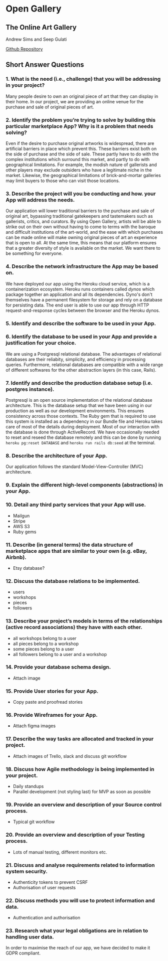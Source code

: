 # Open Gallery
## The Online Art Gallery
Andrew Sims and Seep Gulati

[Github Repository](https://github.com/andrewcameronsims/opengallery)

## 

## Short Answer Questions

### 1. What is the need (i.e., challenge) that you will be addressing in your project?

Many people desire to own an original piece of art that they can display in their home. 
In our project, we are providing an online venue for the purchase and sale of original
pieces of art.

### 2. Identify the problem you’re trying to solve by building this particular marketplace App? Why is it a problem that needs solving?

Even if the desire to purchase original artworks is widespread, there are artificial
barriers in place which prevent this. These barriers exist both on the side of purchase
and the side of sale. These partly have to do with the complex institutions which
surround this market, and partly to do with geographical limitations. For example,
the modish nature of gallerists and other players may exclude outsiders who have a
legitimate niche in the market. Likewise, the geographical limitations of brick-and-mortar
galleries may limit buyers to those who can visit those locations.

### 3. Describe the project will you be conducting and how. your App will address the needs.

Our application will lower traditional barriers to the purchase and sale of original
art, bypassing traditional gatekeepers and tastemakers such as gallerists, critics,
and curators. By using Open Gallery, artists will be able to strike out on their own
without having to come to terms with the baroque and difficult institutions of the
art-world, and the ease with which purchases can be made online will make owning 
original pieces of art an experience that is open to all. At the same time, this means 
that our platform ensures that a greater diversity of style is available on the market. 
We want there to be something for everyone.

### 4. Describe the network infrastructure the App may be based on.

We have deployed our app using the Heroku cloud service, which is a containerization
ecosystem. Heroku runs containers called *dynos* which package together an application
and all its dependencies. Dyno's don't themselves have a permanent filesystem for
storage and rely on a database for persisting data. The end user is able to use our
app through HTTP request-and-response cycles between the browser and the Heroku dynos.

### 5. Identify and describe the software to be used in your App.



### 6. Identify the database to be used in your App and provide a justification for your choice.

We are using a Postgresql relational database. The advantages of relational databases
are their reliabity, simplicity, and efficiency in processing queries. Furthermore,
relational databases are compatible with a wide range of different softwares for the
other abstraction layers (in this case, Rails).

### 7. Identify and describe the production database setup (i.e. postgres instance).

Postgresql is an open source implementation of the relational database architecture.
This is the database setup that we have been using in our production as well as our
development environments. This ensures consistency across those contexts. The Ruby gem
that is required to use this system is installed as a dependency in our Bundle file and
Heroku takes care of most of the details during deployment. Most of our interaction with the database is done through ActiveRecord.  We have occasionally needed
to reset and reseed the database remotely and this can be done by running
`heroku pg:reset DATABASE` and `heroku run rails db:seed` at the terminal.

### 8. Describe the architecture of your App.

Our application follows the standard Model-View-Controller (MVC) architecture.

### 9. Explain the different high-level components (abstractions) in your App.
### 10. Detail any third party services that your App will use.

* Mailgun
* Stripe
* AWS S3
* Ruby gems

### 11. Describe (in general terms) the data structure of marketplace apps that are similar to your own (e.g. eBay, Airbnb).

* Etsy database?

### 12. Discuss the database relations to be implemented.

* users
* workshops
* pieces
* followers

### 13. Describe your project’s models in terms of the relationships (active record associations) they have with each other.

* all workshops belong to a user
* all pieces belong to a workshop
* some pieces belong to a user
* all followers belong to a user and a workshop

### 14. Provide your database schema design.

* Attach image

### 15. Provide User stories for your App.

* Copy paste and proofread stories

### 16. Provide Wireframes for your App.

* Attach figma images

### 17. Describe the way tasks are allocated and tracked in your project.

* Attach images of Trello, slack and discuss git workflow

### 18. Discuss how Agile methodology is being implemented in your project.

* Daily standups
* Parallel development (not styling last) for MVP as soon as possible

### 19. Provide an overview and description of your Source control process.

* Typical git workflow

### 20. Provide an overview and description of your Testing process.

* Lots of manual testing, different monitors etc.

### 21. Discuss and analyse requirements related to information system security.

* Authenticity tokens to prevent CSRF
* Authorisation of user requests

### 22. Discuss methods you will use to protect information and data.

* Authentication and authorisation

### 23. Research what your legal obligations are in relation to handling user data.

In order to maximise the reach of our app, we have decided to make it GDPR compliant.
